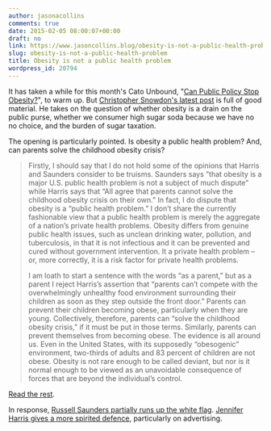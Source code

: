 ```yaml
---
author: jasonacollins
comments: true
date: 2015-02-05 08:00:07+00:00
draft: no
link: https://www.jasoncollins.blog/obesity-is-not-a-public-health-problem/
slug: obesity-is-not-a-public-health-problem
title: Obesity is not a public health problem
wordpress_id: 20794
---
```


It has taken a while for this month's Cato Unbound, "[Can Public Policy Stop Obesity?](http://www.cato-unbound.org/issues/january-2015/can-public-policy-stop-obesity)", to warm up. But [Christopher Snowdon's latest post](http://www.cato-unbound.org/2015/01/27/christopher-snowdon/slippery-slope-food-regulations) is full of good material. He takes on the question of whether obesity is a drain on the public purse, whether we consumer high sugar soda because we have no no choice, and the burden of sugar taxation.

The opening is particularly pointed. Is obesity a public health problem? And, can parents solve the childhood obesity crisis?


<blockquote>Firstly, I should say that I do not hold some of the opinions that Harris and Saunders consider to be truisms. Saunders says ”that obesity is a major U.S. public health problem is not a subject of much dispute” while Harris says that “All agree that parents cannot solve the childhood obesity crisis on their own.” In fact, I do dispute that obesity is a “public health problem.” I don’t share the currently fashionable view that a public health problem is merely the aggregate of a nation’s private health problems. Obesity differs from genuine public health issues, such as unclean drinking water, pollution, and tuberculosis, in that it is not infectious and it can be prevented and cured without government intervention. It a private health problem – or, more correctly, it is a risk factor for private health problems.

I am loath to start a sentence with the words “as a parent,” but as a parent I reject Harris’s assertion that “parents can’t compete with the overwhelmingly unhealthy food environment surrounding their children as soon as they step outside the front door.” Parents can prevent their children becoming obese, particularly when they are young. Collectively, therefore, parents can “solve the childhood obesity crisis,” if it must be put in those terms. Similarly, parents can prevent themselves from becoming obese. The evidence is all around us. Even in the United States, with its supposedly “obesogenic” environment, two-thirds of adults and 83 percent of children are not obese. Obesity is not rare enough to be called deviant, but nor is it normal enough to be viewed as an unavoidable consequence of forces that are beyond the individual’s control.</blockquote>


[Read the rest](http://www.cato-unbound.org/2015/01/27/christopher-snowdon/slippery-slope-food-regulations).

In response, [Russell Saunders partially runs up the white flag](http://www.cato-unbound.org/2015/02/02/russell-saunders/some-replies-public-health-obesity). [Jennifer Harris gives a more spirited defence](http://www.cato-unbound.org/2015/02/03/jennifer-harris/welcome-obesogenic-environment), particularly on advertising.
